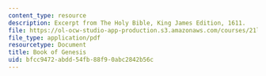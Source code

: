 ```yaml
---
content_type: resource
description: Excerpt from The Holy Bible, King James Edition, 1611.
file: https://ol-ocw-studio-app-production.s3.amazonaws.com/courses/21l-016-learning-from-the-past-drama-science-performance-spring-2009/bfcc9472abdd54fb88f90abc2842b56c_MIT21L_016s09_read01_genesis.pdf
file_type: application/pdf
resourcetype: Document
title: Book of Genesis
uid: bfcc9472-abdd-54fb-88f9-0abc2842b56c
---
```

